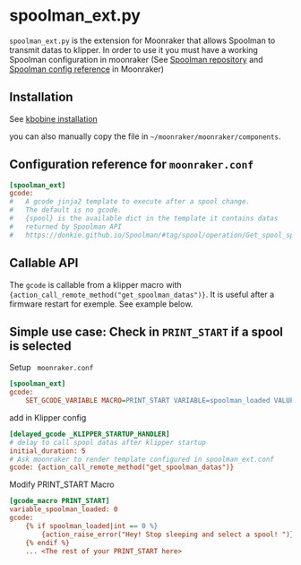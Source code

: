 # spoolman_ext.py

``spoolman_ext.py`` is the extension for Moonraker that allows Spoolman to transmit datas to klipper. In order to use it you must have
a working Spoolman configuration in moonraker (See [Spoolman repository](https://github.com/Donkie/Spoolman) and [Spoolman config reference](https://moonraker.readthedocs.io/en/latest/configuration/#spoolman) in Moonraker)

## Installation 
See [kbobine installation](README.md#run-the-installer)  

you can also manually copy the file in ``~/moonraker/moonraker/components``.

## Configuration reference for ``moonraker.conf``

```ini
[spoolman_ext]
gcode:
#   A gcode jinja2 template to execute after a spool change. 
#   The default is no gcode.
#   {spool} is the available dict in the template it contains datas
#   returned by Spoolman API 
#   https://donkie.github.io/Spoolman/#tag/spool/operation/Get_spool_spool__spool_id__get 
```
## Callable API

The ``gcode`` is callable from a klipper macro with
``{action_call_remote_method("get_spoolman_datas")}``.  It is useful after a firmware restart for exemple. See example below.

## Simple use case: Check in ``PRINT_START`` if a spool is selected

Setup `` moonraker.conf``
```ini
[spoolman_ext]
gcode:
    SET_GCODE_VARIABLE MACRO=PRINT_START VARIABLE=spoolman_loaded VALUE="{% if spool.id %}1{% else %}0{% endif %}"
```

add in Klipper config
```ini
[delayed_gcode _KLIPPER_STARTUP_HANDLER]
# delay to call spool datas after klipper startup
initial_duration: 5
# Ask moonraker to render template configured in spoolman_ext.conf 
gcode: {action_call_remote_method("get_spoolman_datas")} 
```

Modify PRINT_START Macro
```ini
[gcode_macro PRINT_START]
variable_spoolman_loaded: 0
gcode:
    {% if spoolman_loaded|int == 0 %}
        {action_raise_error("Hey! Stop sleeping and select a spool! ")}
    {% endif %}
    ... <The rest of your PRINT_START here>
```


